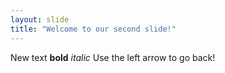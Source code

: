 ```yaml
---
layout: slide
title: "Welcome to our second slide!"
---
```

New text **bold** *italic*
Use the left arrow to go back!
